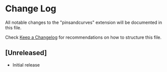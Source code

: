 # Change Log

All notable changes to the "pinsandcurves" extension will be documented in this file.

Check [Keep a Changelog](http://keepachangelog.com/) for recommendations on how to structure this file.

## [Unreleased]

- Initial release